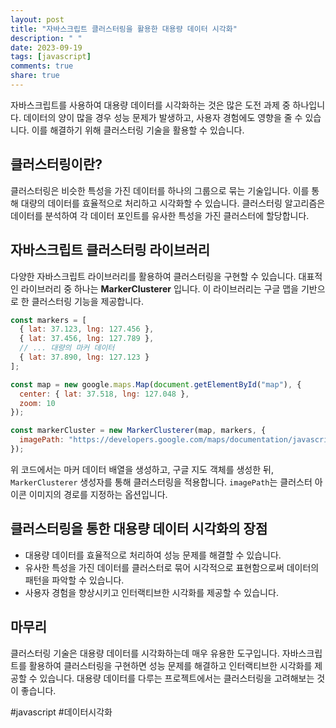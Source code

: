 ```yaml
---
layout: post
title: "자바스크립트 클러스터링을 활용한 대용량 데이터 시각화"
description: " "
date: 2023-09-19
tags: [javascript]
comments: true
share: true
---
```


자바스크립트를 사용하여 대용량 데이터를 시각화하는 것은 많은 도전 과제 중 하나입니다. 데이터의 양이 많을 경우 성능 문제가 발생하고, 사용자 경험에도 영향을 줄 수 있습니다. 이를 해결하기 위해 클러스터링 기술을 활용할 수 있습니다.

## 클러스터링이란?

클러스터링은 비슷한 특성을 가진 데이터를 하나의 그룹으로 묶는 기술입니다. 이를 통해 대량의 데이터를 효율적으로 처리하고 시각화할 수 있습니다. 클러스터링 알고리즘은 데이터를 분석하여 각 데이터 포인트를 유사한 특성을 가진 클러스터에 할당합니다.

## 자바스크립트 클러스터링 라이브러리

다양한 자바스크립트 라이브러리를 활용하여 클러스터링을 구현할 수 있습니다. 대표적인 라이브러리 중 하나는 **MarkerClusterer** 입니다. 이 라이브러리는 구글 맵을 기반으로 한 클러스터링 기능을 제공합니다. 

```javascript
const markers = [
  { lat: 37.123, lng: 127.456 },
  { lat: 37.456, lng: 127.789 },
  // ... 대량의 마커 데이터
  { lat: 37.890, lng: 127.123 }
];

const map = new google.maps.Map(document.getElementById("map"), {
  center: { lat: 37.518, lng: 127.048 },
  zoom: 10
});

const markerCluster = new MarkerClusterer(map, markers, {
  imagePath: "https://developers.google.com/maps/documentation/javascript/examples/markerclusterer/m"
});
```

위 코드에서는 마커 데이터 배열을 생성하고, 구글 지도 객체를 생성한 뒤, `MarkerClusterer` 생성자를 통해 클러스터링을 적용합니다. `imagePath`는 클러스터 아이콘 이미지의 경로를 지정하는 옵션입니다.

## 클러스터링을 통한 대용량 데이터 시각화의 장점

- 대용량 데이터를 효율적으로 처리하여 성능 문제를 해결할 수 있습니다.
- 유사한 특성을 가진 데이터를 클러스터로 묶어 시각적으로 표현함으로써 데이터의 패턴을 파악할 수 있습니다.
- 사용자 경험을 향상시키고 인터랙티브한 시각화를 제공할 수 있습니다.

## 마무리

클러스터링 기술은 대용량 데이터를 시각화하는데 매우 유용한 도구입니다. 자바스크립트를 활용하여 클러스터링을 구현하면 성능 문제를 해결하고 인터랙티브한 시각화를 제공할 수 있습니다. 대용량 데이터를 다루는 프로젝트에서는 클러스터링을 고려해보는 것이 좋습니다.

#javascript #데이터시각화